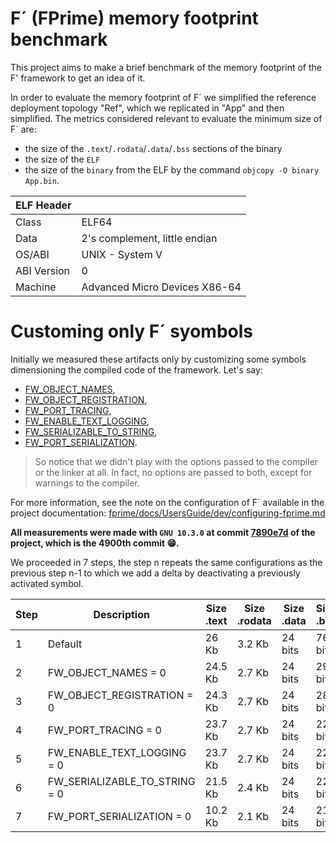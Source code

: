 # F´ (FPrime) memory footprint benchmark

This project aims to make a brief benchmark of the memory footprint of the F' framework to get an idea of it.

In order to evaluate the memory footprint of F´ we simplified the reference deployment topology "Ref", which we replicated in "App" and then simplified.
The metrics considered relevant to evaluate the minimum size of F´ are:
- the size of the `.text`/`.rodata`/`.data`/`.bss` sections of the binary
- the size of the `ELF`
- the size of the `binary` from the ELF by the command `objcopy -O binary App.bin`.

| ELF Header  |                                |
|-------------|--------------------------------|
| Class       | ELF64                          |
| Data        | 2's complement, little endian  |
| OS/ABI      |  UNIX - System V               |
| ABI Version |  0                             |
| Machine     |  Advanced Micro Devices X86-64 |

# Customing only F´ syombols

Initially we measured these artifacts only by customizing some symbols dimensioning the compiled code of the framework. Let's say:
- [FW_OBJECT_NAMES](./fprime/docs/UsersGuide/dev/configuring-fprime.md#object-naming),
- [FW_OBJECT_REGISTRATION](./fprime/docs/UsersGuide/dev/configuring-fprime.md#object-registry),
- [FW_PORT_TRACING](./fprime/docs/UsersGuide/dev/configuring-fprime.md#port-tracing#),
- [FW_ENABLE_TEXT_LOGGING](./fprime/docs/UsersGuide/dev/configuring-fprime.md#text-logging),
- [FW_SERIALIZABLE_TO_STRING](./fprime/docs/UsersGuide/dev/configuring-fprime.md#object-to-string),
- [FW_PORT_SERIALIZATION](./fprime/docs/UsersGuide/dev/configuring-fprime.md#port-serialization).

> So notice that we didn't play with the options passed to the compiler or the linker at all. In fact, no options are passed to both, except for warnings to the compiler.

For more information, see the note on the configuration of F´ available in the project documentation: [fprime/docs/UsersGuide/dev/configuring-fprime.md](./fprime/docs/UsersGuide/dev/configuring-fprime.md)

**All measurements were made with `GNU 10.3.0` at commit [7890e7d](https://github.com/nasa/fprime/tree/7890e7d8f7f5af79dd57c1dbd8235fcb6bb975b3) of the project, which is the 4900th commit 😁.**

We proceeded in 7 steps, the step n repeats the same configurations as the previous step n-1 to which we add a delta by deactivating a previously activated symbol.

| Step | Description                       | Size .text | Size .rodata | Size .data | Size .bss | Size elf | Size bin |
|------|-----------------------------------|------------|--------------|------------|-----------|----------|----------|
| 1    | Default                           | 26 Kb      | 3.2 Kb       | 24 bits    | 760 bits  | 488 Kb   | 353 Kb   |
| 2    | FW_OBJECT_NAMES = 0               | 24.5 Kb    | 2.7 Kb       | 24 bits    | 296 bits  | 487 Kb   | 353 Kb   |
| 3    | FW_OBJECT_REGISTRATION = 0        | 24.3 Kb    | 2.7 Kb       | 24 bits    | 288 bits  | 485 Kb   | 353 Kb   |
| 4    | FW_PORT_TRACING = 0               | 23.7 Kb    | 2.7 Kb       | 24 bits    | 224 bits  | 465 Kb   | 337 Kb   |
| 5    | FW_ENABLE_TEXT_LOGGING = 0        | 23.7 Kb    | 2.7 Kb       | 24 bits    | 224 bits  | 465 Kb   | 337 Kb   |
| 6    | FW_SERIALIZABLE_TO_STRING = 0     | 21.5 Kb    | 2.4 Kb       | 24 bits    | 224 bits  | 412 Kb   | 295 Kb   |
| 7    | FW_PORT_SERIALIZATION = 0         | 10.2 Kb    | 2.1 Kb       | 24 bits    | 216 bits  | 276 Kb   | 204 Kb   |



